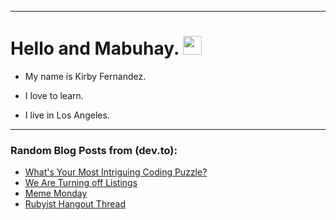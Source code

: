 
<img src="https://komarev.com/ghpvc/?username=kirbygit&style=flat-square&color=blue" alt=""/>

---
<h1>
  Hello and Mabuhay.
  <img src="https://media.giphy.com/media/hvRJCLFzcasrR4ia7z/giphy.gif" width="30px"/>
</h1>

- My name is Kirby Fernandez.

- I love to learn.

- I live in Los Angeles.

---

### Random Blog Posts from (dev.to):
<!-- BLOG-POST-LIST:START -->
- [What&#39;s Your Most Intriguing Coding Puzzle?](https://dev.to/codenewbieteam/whats-your-most-intriguing-coding-puzzle-2k2a)
- [We Are Turning off Listings](https://dev.to/devteam/we-are-turning-off-listings-5857)
- [Meme Monday](https://dev.to/ben/meme-monday-2p7o)
- [Rubyist Hangout Thread](https://dev.to/ben/rubyist-hangout-thread-3noa)
<!-- BLOG-POST-LIST:END -->
